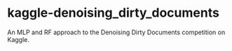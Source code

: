 # kaggle-denoising_dirty_documents
An MLP and RF approach to the Denoising Dirty Documents competition on Kaggle.
